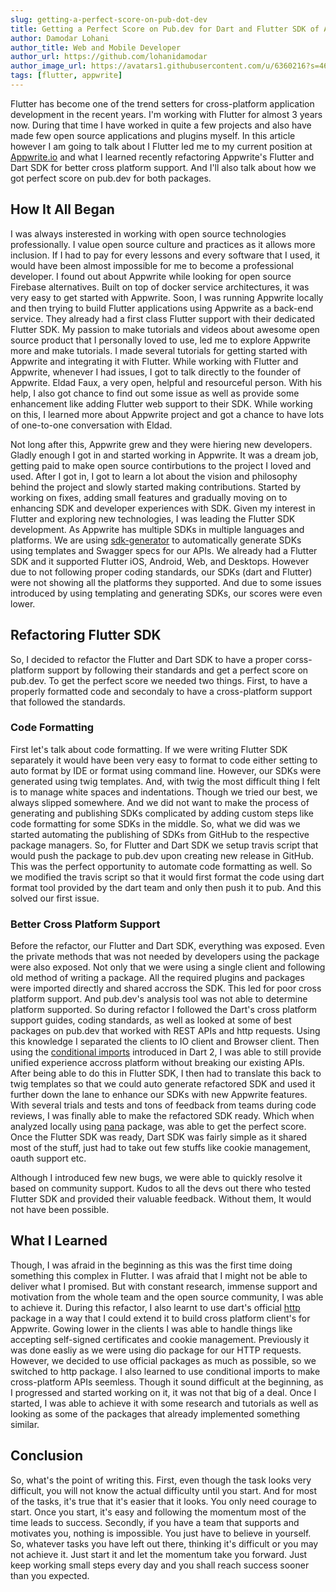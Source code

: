 ```yaml
---
slug: getting-a-perfect-score-on-pub-dot-dev
title: Getting a Perfect Score on Pub.dev for Dart and Flutter SDK of Appwrite
author: Damodar Lohani
author_title: Web and Mobile Developer
author_url: https://github.com/lohanidamodar
author_image_url: https://avatars1.githubusercontent.com/u/6360216?s=460&u=ccf757cc3aece5b674460c4909b4a77e1d5b6a19&v=4
tags: [flutter, appwrite]
---
```


Flutter has become one of the trend setters for cross-platform application development in the recent years. I'm working with Flutter for almost 3 years now. During that time I have worked in quite a few projects and also have made few open source applications and plugins myself. In this article however I am going to talk about I Flutter led me to my current position at [Appwrite.io](https://appwrite.io) and what I learned recently refactoring Appwrite's Flutter and Dart SDK for better cross platform support. And I'll also talk about how we got perfect score on pub.dev for both packages.

<!--truncate-->

## How It All Began

I was always insterested in working with open source technologies professionally. I value open source culture and practices as it allows more inclusion. If I had to pay for every lessons and every software that I used, it would have been almost impossible for me to become a professional developer. I found out about Appwrite while looking for open source Firebase alternatives. Built on top of docker service architectures, it was very easy to get started with Appwrite. Soon, I was running Appwrite locally and then trying to build Flutter applications using Appwrite as a back-end service. They already had a first class Flutter support with their dedicated Flutter SDK. My passion to make tutorials and videos about awesome open source product that I personally loved to use, led me to explore Appwrite more and make tutorials. I made several tutorials for getting started with Appwrite and integrating it with Flutter. While working with Flutter and Appwrite, whenever I had issues, I got to talk directly to the founder of Appwrite. Eldad Faux, a very open, helpful and resourceful person. With his help, I also got chance to find out some issue as well as provide some enhancement like adding Flutter web support to their SDK. While working on this, I learned more about Appwrite project and got a chance to have lots of one-to-one conversation with Eldad.

Not long after this, Appwrite grew and they were hiering new developers. Gladly enough I got in and started working in Appwrite. It was a dream job, getting paid to make open source contirbutions to the project I loved and used. After I got in, I got to learn a lot about the vision and philosophy behind the project and slowly started making contributions. Started by working on fixes, adding small features and gradually moving on to enhancing SDK and developer experiences with SDK. Given my interest in Flutter and exploring new technologies, I was leading the Flutter SDK development. As Appwrite has multiple SDKs in multiple languages and platforms. We are using [sdk-generator](https://github.com/appwirte/sdk-generator) to automatically generate SDKs using templates and Swagger specs for our APIs. We already had a Flutter SDK and it supported Flutter iOS, Android, Web, and Desktops. However due to not following proper coding standards, our SDKs (dart and Flutter) were not showing all the platforms they supported. And due to some issues introduced by using templating and generating SDKs, our scores were even lower.

## Refactoring Flutter SDK

So, I decided to refactor the Flutter and Dart SDK to have a proper corss-platform support by following their standards and get a perfect score on pub.dev. To get the perfect score we needed two things. First, to have a properly formatted code and secondaly to have a cross-platform support that followed the standards.

### Code Formatting

First let's talk about code formatting. If we were writing Flutter SDK separately it would have been very easy to format to code either setting to auto format by IDE or format using command line. However, our SDKs were generated using twig templates. And, with twig the most difficult thing I felt is to manage white spaces and indentations. Though we tried our best, we always slipped somewhere. And we did not want to make the process of generating and publishing SDKs complicated by adding custom steps like code formatting for some SDKs in the middle. So, what we did was we started automating the publishing of SDKs from GitHub to the respective package managers. So, for Flutter and Dart SDK we setup travis script that would push the package to pub.dev upon creating new release in GitHub. This was the perfect opportunity to automate code formatting as well. So we modified the travis script so that it would first format the code using dart format tool provided by the dart team and only then push it to pub. And this solved our first issue.

### Better Cross Platform Support

Before the refactor, our Flutter and Dart SDK, everything was exposed. Even the private methods that was not needed by developers using the package were also exposed. Not only that we were using a single client and following old method of writing a package. All the required plugins and packages were imported directly and shared accross the SDK. This led for poor cross platform support. And pub.dev's analysis tool was not able to determine platform supported. So during refactor I followed the Dart's cross platform support guides, coding standards, as well as looked at some of best packages on pub.dev that worked with REST APIs and http requests. Using this knowledge I separated the clients to IO client and Browser client. Then using the [conditional imports](https://dart.dev/guides/libraries/create-library-packages#conditionally-importing-and-exporting-library-files) introduced in Dart 2, I was able to still provide unified experience accross platform without breaking our existing APIs. After being able to do this in Flutter SDK, I then had to translate this back to twig templates so that we could auto generate refactored SDK and used it further down the lane to enhance our SDKs with new Appwrite features. With several trials and tests and tons of feedback from teams during code reviews, I was finally able to make the refactored SDK ready. Which when analyzed locally using [pana](https://pub.dev/packages/pana) package, was able to get the perfect score. Once the Flutter SDK was ready, Dart SDK was fairly simple as it shared most of the stuff, just had to take out few stuffs like cookie management, oauth support etc.

Although I introduced few new bugs, we were able to quickly resolve it based on community support. Kudos to all the devs out there who tested Flutter SDK and provided their valuable feedback. Without them, It would not have been possible.

## What I Learned

Though, I was afraid in the beginning as this was the first time doing something this complex in Flutter. I was afraid that I might not be able to deliver what I promised. But with constant research, immense support and motivation from the whole team and the open source community, I was able to achieve it. During this refactor, I also learnt to use dart's official [http](https://pub.dev/packages/http) package in a way that I could extend it to build cross platform client's for Appwrite. Gowing lower in the clients I was able to handle things like accepting self-signed certificates and cookie management. Previously it was done easliy as we were using dio package for our HTTP requests. However, we decided to use official packages as much as possible, so we switched to http package. I also learned to use conditional imports to make cross-platform APIs seemless. Though it sound difficult at the beginning, as I progressed and started working on it, it was not that big of a deal. Once I started, I was able to achieve it with some research and tutorials as well as looking as some of the packages that already implemented something similar.

## Conclusion

So, what's the point of writing this. First, even though the task looks very difficult, you will not know the actual difficulty until you start. And for most of the tasks, it's true that it's easier that it looks. You only need courage to start. Once you start, it's easy and following the momentum most of the time leads to success. Secondly, if you have a team that supports and motivates you, nothing is impossible. You just have to believe in yourself. So, whatever tasks you have left out there, thinking it's difficult or you may not achieve it. Just start it and let the momentum take you forward. Just keep working small steps every day and you shall reach success sooner than you expected.
